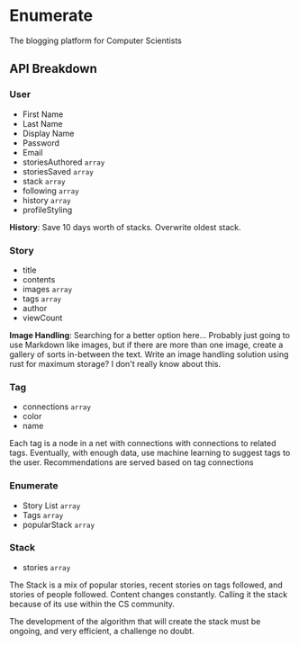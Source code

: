 # Enumerate

The blogging platform for Computer Scientists

## API Breakdown

### User
  - First Name
  - Last Name
  - Display Name
  - Password
  - Email
  - storiesAuthored `array`
  - storiesSaved `array`
  - stack `array`
  - following `array`
  - history `array`
  - profileStyling

**History**: Save 10 days worth of stacks.  Overwrite oldest stack.

### Story
  - title
  - contents
  - images `array`
  - tags `array`
  - author
  - viewCount

**Image Handling**: Searching for a better option here... Probably just going to use Markdown like images, but if there are more than one image, create a gallery of sorts in-between the text.  Write an image handling solution using rust for maximum storage?  I don't really know about this.

### Tag
  - connections `array`
  - color
  - name

Each tag is a node in a net with connections with connections to related tags.  Eventually, with enough data, use machine learning to suggest tags to the user.  Recommendations are served based on tag connections

### Enumerate
  - Story List `array`
  - Tags `array`
  - popularStack `array`

### Stack
  - stories `array`

  The Stack is a mix of popular stories, recent stories on tags followed, and stories of people followed.  Content changes constantly.  Calling it the stack because of its use within the CS community.  

  The development of the algorithm that will create the stack must be ongoing, and very efficient, a challenge no doubt.

